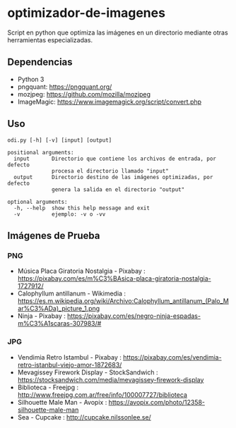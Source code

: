 # optimizador-de-imagenes
Script en python que optimiza las imágenes en un directorio mediante otras herramientas especializadas.

## Dependencias

* Python 3
* pngquant: https://pngquant.org/
* mozjpeg: https://github.com/mozilla/mozjpeg
* ImageMagic: https://www.imagemagick.org/script/convert.php

## Uso

```
odi.py [-h] [-v] [input] [output]

positional arguments:
  input       Directorio que contiene los archivos de entrada, por defecto
              procesa el directorio llamado "input"
  output      Directorio destino de las imágenes optimizadas, por defecto
              genera la salida en el directorio "output"

optional arguments:
  -h, --help  show this help message and exit
  -v          ejemplo: -v o -vv
```

## Imágenes de Prueba

### PNG

* Música Placa Giratoria Nostalgia - Pixabay : https://pixabay.com/es/m%C3%BAsica-placa-giratoria-nostalgia-1727912/
* Calophyllum antillanum - Wikimedia : https://es.m.wikipedia.org/wiki/Archivo:Calophyllum_antillanum_(Palo_Mar%C3%ADa)_picture_1.png
* Ninja - Pixabay : https://pixabay.com/es/negro-ninja-espadas-m%C3%A1scaras-307983/#

### JPG

* Vendimia Retro Istambul - Pixabay : https://pixabay.com/es/vendimia-retro-istanbul-viejo-amor-1872683/
* Mevagissey Firework Display - StockSandwich : https://stocksandwich.com/media/mevagissey-firework-display
* Biblioteca - Freejpg : http://www.freejpg.com.ar/free/info/100007727/biblioteca
* Silhouette Male Man - Avopix : https://avopix.com/photo/12358-silhouette-male-man
* Sea - Cupcake : http://cupcake.nilssonlee.se/
